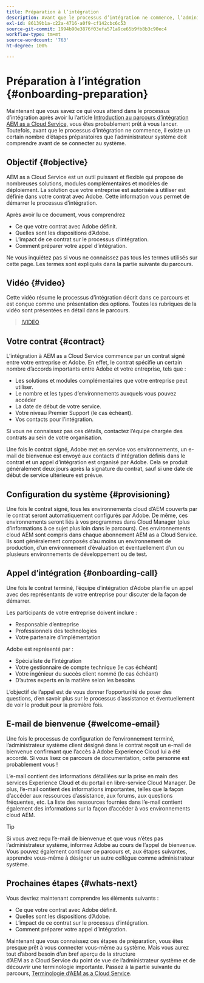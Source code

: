 ```yaml
---
title: Préparation à l’intégration
description: Avant que le processus d’intégration ne commence, l’administrateur système doit comprendre un certain nombre d’étapes préparatoires avant de se connecter au système.
exl-id: 86139b1a-c22a-4716-a0f9-cf142cbc6c53
source-git-commit: 1994b90e3876f03efa571a9ce65b9fb8b3c90ec4
workflow-type: tm+mt
source-wordcount: '763'
ht-degree: 100%

---
```


# Préparation à l’intégration {#onboarding-preparation}

Maintenant que vous savez ce qui vous attend dans le processus d’intégration après avoir lu l’article [Introduction au parcours d’intégration AEM as a Cloud Service,](overview.md) vous êtes probablement prêt à vous lancer. Toutefois, avant que le processus d’intégration ne commence, il existe un certain nombre d’étapes préparatoires que l’administrateur système doit comprendre avant de se connecter au système.

## Objectif {#objective}

AEM as a Cloud Service est un outil puissant et flexible qui propose de nombreuses solutions, modules complémentaires et modèles de déploiement. La solution que votre entreprise est autorisée à utiliser est définie dans votre contrat avec Adobe. Cette information vous permet de démarrer le processus d’intégration.

Après avoir lu ce document, vous comprendrez

* Ce que votre contrat avec Adobe définit.
* Quelles sont les dispositions d’Adobe.
* L’impact de ce contrat sur le processus d’intégration.
* Comment préparer votre appel d’intégration.

Ne vous inquiétez pas si vous ne connaissez pas tous les termes utilisés sur cette page. Les termes sont expliqués dans la partie suivante du parcours.

## Vidéo  {#video}

Cette vidéo résume le processus d’intégration décrit dans ce parcours et est conçue comme une présentation des options. Toutes les rubriques de la vidéo sont présentées en détail dans le parcours.

>[!VIDEO](https://video.tv.adobe.com/v/336959/?quality=12&learn=on)

## Votre contrat {#contract}

L’intégration à AEM as a Cloud Service commence par un contrat signé entre votre entreprise et Adobe. En effet, le contrat spécifie un certain nombre d’accords importants entre Adobe et votre entreprise, tels que :

* Les solutions et modules complémentaires que votre entreprise peut utiliser.
* Le nombre et les types d’environnements auxquels vous pouvez accéder
* La date de début de votre service.
* Votre niveau Premier Support (le cas échéant).
* Vos contacts pour l’intégration.

Si vous ne connaissez pas ces détails, contactez l’équipe chargée des contrats au sein de votre organisation.

Une fois le contrat signé, Adobe met en service vos environnements, un e-mail de bienvenue est envoyé aux contacts d’intégration définis dans le contrat et un appel d’intégration est organisé par Adobe. Cela se produit généralement deux jours après la signature du contrat, sauf si une date de début de service ultérieure est prévue.

## Configuration du système {#provisioning}

Une fois le contrat signé, tous les environnements cloud d’AEM couverts par le contrat seront automatiquement configurés par Adobe. De même, ces environnements seront liés à vos programmes dans Cloud Manager (plus d’informations à ce sujet plus loin dans le parcours). Ces environnements cloud AEM sont compris dans chaque abonnement AEM as a Cloud Service. Ils sont généralement composés d’au moins un environnement de production, d’un environnement d’évaluation et éventuellement d’un ou plusieurs environnements de développement ou de test.

## Appel d’intégration {#onboarding-call}

Une fois le contrat terminé, l’équipe d’intégration d’Adobe planifie un appel avec des représentants de votre entreprise pour discuter de la façon de démarrer.

Les participants de votre entreprise doivent inclure :

* Responsable d’entreprise
* Professionnels des technologies
* Votre partenaire d’implémentation

Adobe est représenté par :

* Spécialiste de l’intégration
* Votre gestionnaire de compte technique (le cas échéant)
* Votre ingénieur du succès client nommé (le cas échéant)
* D’autres experts en la matière selon les besoins

L’objectif de l’appel est de vous donner l’opportunité de poser des questions, d’en savoir plus sur le processus d’assistance et éventuellement de voir le produit pour la première fois.

## E-mail de bienvenue {#welcome-email}

Une fois le processus de configuration de l’environnement terminé, l’administrateur système client désigné dans le contrat reçoit un e-mail de bienvenue confirmant que l’accès à Adobe Experience Cloud lui a été accordé. Si vous lisez ce parcours de documentation, cette personne est probablement vous !

L’e-mail contient des informations détaillées sur la prise en main des services Experience Cloud et du portail en libre-service Cloud Manager. De plus, l’e-mail contient des informations importantes, telles que la façon d’accéder aux ressources d’assistance, aux forums, aux questions fréquentes, etc. La liste des ressources fournies dans l’e-mail contient également des informations sur la façon d’accéder à vos environnements cloud AEM.

>[!TIP]
>
>Si vous avez reçu l’e-mail de bienvenue et que vous n’êtes pas l’administrateur système, informez Adobe au cours de l’appel de bienvenue. Vous pouvez également continuer ce parcours et, aux étapes suivantes, apprendre vous-même à désigner un autre collègue comme administrateur système.

## Prochaines étapes {#whats-next}

Vous devriez maintenant comprendre les éléments suivants :

* Ce que votre contrat avec Adobe définit.
* Quelles sont les dispositions d’Adobe.
* L’impact de ce contrat sur le processus d’intégration.
* Comment préparer votre appel d’intégration.

Maintenant que vous connaissez ces étapes de préparation, vous êtes presque prêt à vous connecter vous-même au système. Mais vous aurez tout d’abord besoin d’un bref aperçu de la structure d’AEM as a Cloud Service du point de vue de l’administrateur système et de découvrir une terminologie importante. Passez à la partie suivante du parcours, [Terminologie d’AEM as a Cloud Service](terminology.md).
